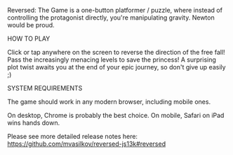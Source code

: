 Reversed: The Game is a one-button platformer / puzzle, where instead of controlling the protagonist directly, you're manipulating gravity. Newton would be proud.

HOW TO PLAY

Click or tap anywhere on the screen to reverse the direction of the free fall! Pass the increasingly menacing levels to save the princess! A surprising plot twist awaits you at the end of your epic journey, so don't give up easily ;)

SYSTEM REQUIREMENTS

The game should work in any modern browser, including mobile ones.

On desktop, Chrome is probably the best choice.
On mobile, Safari on iPad wins hands down.

Please see more detailed release notes here: https://github.com/mvasilkov/reversed-js13k#reversed